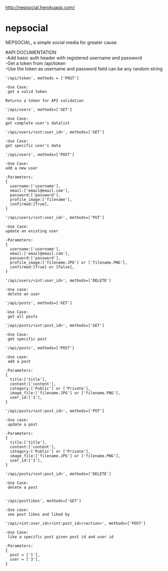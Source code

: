 http://nepsocial.herokuapp.com/
# nepsocial
NEPSOCIAL, a simple social media for greater cause

#API DOCUMENTATION
<br>
-Add basic auth header with registered username and password<br>
-Get a token from /api/token<br>
-Use the token as username and password field can be any random string<br>
```
'/api/token', methods = ['POST']

-Use Case:
 get a valid token

Returns a token for API validation  

```
```
'/api/users', methods=['GET']

-Use Case:
get complete user's datalist

```
```
'/api/users/<int:user_id>', methods=['GET']

-Use Case:
get specific user's data

```
```
'/api/users', methods=['POST']

-Use Case:
add a new user

-Parameters:
{
  username:['username'],
  email:['email@email.com'],
  password:['password'],
  profile_image:['filename'],
  confirmed:[True],
}

```
```
'/api/users/<int:user_id>', methods=['PUT']

-Use Case:
update an existing user

-Parameters:
{
  username:['username'],
  email:['email@email.com'],
  password:['password'],
  profile_image:['filename.JPG'] or ['filename.PNG'],
  confirmed:[True] or [False],
}

```
```
'/api/users/<int:user_id>', methods=['DELETE']

-Use case:
 delete an user

```
```
'/api/posts', methods=['GET']

-Use Case:
 get all posts

```
```
'/api/posts/<int:post_id>', methods=['GET']

-Use Case:
 get specific post

```
```
'/api/posts', methods=['POST']

-Use case:
 add a post

-Parameters:
{
  title:['title'],
  content:['content'],
  category:['Public'] or ['Private'],
  image_file:['filename.JPG'] or ['filename.PNG'],
  user_id:['1'],
}

```
```
'/api/posts/<int:post_id>', methods=['PUT']

-Use case:
 update a post

-Parameters:
{
  title:['title'],
  content:['content'],
  category:['Public'] or ['Private'],
  image_file:['filename.JPG'] or ['filename.PNG'],
  user_id:['1'],
}

```
```
'/api/posts/<int:post_id>', methods=['DELETE']

-Use Case:
 delete a post
 
```
```
'/api/postlikes', methods=['GET']

-Use case:
 see post likes and liked by

```
```
'/api/<int:user_id>/<int:post_id>/<action>', methods=['POST']

-Use Case:
 like a specific post given post id and user id
 
-Parameters:
{
  post = ['1'],
  user = ['3'],
}
```
